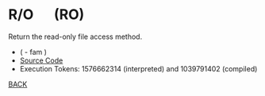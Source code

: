 # R/O &emsp; (RO)
Return the read-only file access method.
* ( - fam )
* [Source Code](../words/file/RO.cs)
* Execution Tokens: 1576662314 (interpreted) and 1039791402 (compiled)


[BACK](builtins.md#RO)
